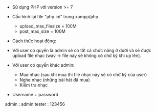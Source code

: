 ﻿- Sử dụng PHP với version >= 7

- Cấu hình lại file "php.ini" trong xampp/php

	+ upload_max_filesize = 100M
	+ post_max_size = 100M

* Cách thức hoạt động:

- Với user có quyền là admin sẽ có tất cả chức năng ở dưới và sẽ được upload file nhạc (wav -> file này sẽ không có chữ ký khi up lên). 

- Với user có quyền khác admin:
	+ Mua nhạc (sau khi mua thì file nhạc này sẽ có chữ ký của user)
	+ Nghe nhạc (những bài hát đã mua)
	+ Kiểm tra nhạc
	
- Username + password

admin : admin
tester : 123456
